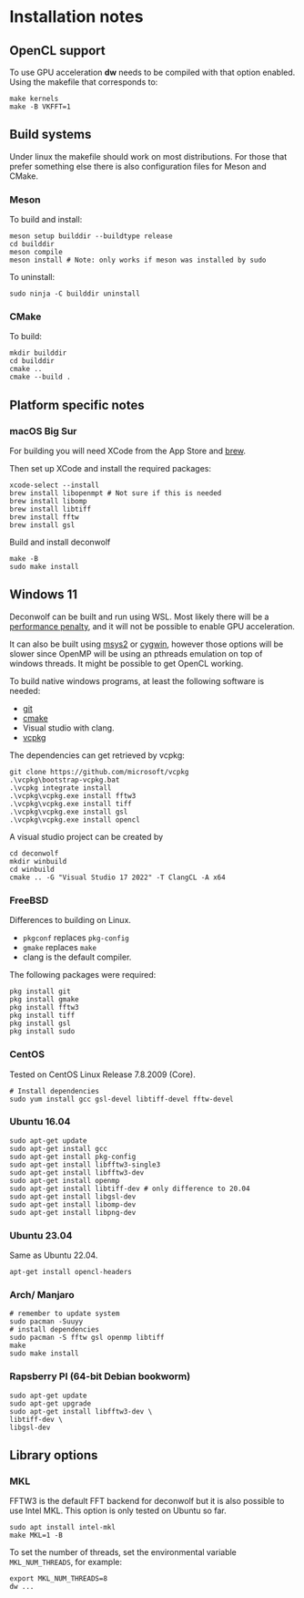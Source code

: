 # Installation notes

## OpenCL support
To use GPU acceleration **dw** needs to be compiled with that option
enabled. Using the makefile that corresponds to:

``` shell
make kernels
make -B VKFFT=1
```

## Build systems
Under linux the makefile should work on most distributions. For those
that prefer something else there is also configuration files for Meson
and CMake.

### Meson
To build and install:
``` shell
meson setup builddir --buildtype release
cd builddir
meson compile
meson install # Note: only works if meson was installed by sudo
```

To uninstall:

``` shell
sudo ninja -C builddir uninstall
```

### CMake
To build:

``` shell
mkdir builddir
cd builddir
cmake ..
cmake --build .
```

## Platform specific notes
### macOS Big Sur

For building you will need XCode from the App Store and [brew](https://brew.sh/).

Then set up XCode and install the required packages:
``` shell
xcode-select --install
brew install libopenmpt # Not sure if this is needed
brew install libomp
brew install libtiff
brew install fftw
brew install gsl
```

Build and install deconwolf
``` shell
make -B
sudo make install
```

## Windows 11
Deconwolf can be built and run using WSL. Most likely there will be a [performance
penalty](https://www.phoronix.com/scan.php?page=article&item=wsl-wsl2-tr3970x&num=1), and it will not be possible to enable GPU acceleration.

It can also be built using [msys2](https://www.msys2.org/) or
[cygwin](https://www.cygwin.com/), however those options will be
slower since OpenMP will be using an pthreads emulation on top of
windows threads. It might be possible to get OpenCL working.

To build native windows programs, at least the following software is
needed:

- [git](https://git-scm.com/download)
- [cmake](https://cmake.org/download/)
- Visual studio with clang.
- [vcpkg](https://github.com/microsoft/vcpkg?tab=readme-ov-file#quick-start-windows)

The dependencies can get retrieved by vcpkg:
``` shell
git clone https://github.com/microsoft/vcpkg
.\vcpkg\bootstrap-vcpkg.bat
.\vcpkg integrate install
.\vcpkg\vcpkg.exe install fftw3
.\vcpkg\vcpkg.exe install tiff
.\vcpkg\vcpkg.exe install gsl
.\vcpkg\vcpkg.exe install opencl
```

A visual studio project can be created by

``` shell
cd deconwolf
mkdir winbuild
cd winbuild
cmake .. -G "Visual Studio 17 2022" -T ClangCL -A x64
```

### FreeBSD
Differences to building on Linux.
 - `pkgconf` replaces `pkg-config`
 - `gmake` replaces `make`
 - clang is the default compiler.

The following packages were required:
``` shell
pkg install git
pkg install gmake
pkg install fftw3
pkg install tiff
pkg install gsl
pkg install sudo
```

### CentOS
Tested on CentOS Linux Release 7.8.2009 (Core).

``` shell
# Install dependencies
sudo yum install gcc gsl-devel libtiff-devel fftw-devel
```

### Ubuntu 16.04
``` shell
sudo apt-get update
sudo apt-get install gcc
sudo apt-get install pkg-config
sudo apt-get install libfftw3-single3
sudo apt-get install libfftw3-dev
sudo apt-get install openmp
sudo apt-get install libtiff-dev # only difference to 20.04
sudo apt-get install libgsl-dev
sudo apt-get install libomp-dev
sudo apt-get install libpng-dev
```

### Ubuntu 23.04
Same as Ubuntu 22.04.

``` shell
apt-get install opencl-headers
```

### Arch/ Manjaro

``` shell
# remember to update system
sudo pacman -Suuyy
# install dependencies
sudo pacman -S fftw gsl openmp libtiff
make
sudo make install
```

### Rapsberry PI (64-bit Debian bookworm)
``` shell
sudo apt-get update
sudo apt-get upgrade
sudo apt-get install libfftw3-dev \
libtiff-dev \
libgsl-dev
```

## Library options

### MKL
FFTW3 is the default FFT backend for deconwolf but it is also possible to use
Intel MKL. This option is only tested on Ubuntu so far.

``` shel
sudo apt install intel-mkl
make MKL=1 -B
```

To set the number of threads, set the environmental variable
`MKL_NUM_THREADS`, for example:
``` shell
export MKL_NUM_THREADS=8
dw ...
```
